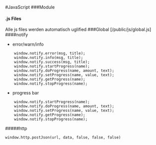 #JavaScript
###Module
#### .js Files
Alle js files werden automatisch uglified
###Global [/public/js/global.js]
####notify

- error/warn/info
```
    window.notify.error(msg, title);
    window.notify.info(msg, title);
    window.notify.success(msg, title);
    window.notify.startProgress(name);
    window.notify.doProgress(name, amount, text);
    window.notify.setProgress(name, value, text);
    window.notify.getProgress(name);
    window.notify.stopProgress(name);
```
- progress bar
```
    window.notify.startProgress(name);
    window.notify.doProgress(name, amount, text);
    window.notify.setProgress(name, value, text);
    window.notify.getProgress(name);
    window.notify.stopProgress(name);
```

#####http
```
window.http.postJson(url, data, false, false, false)
```